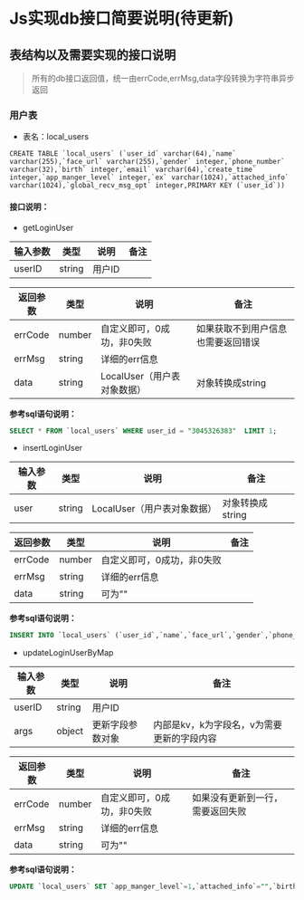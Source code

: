 # Js实现db接口简要说明(待更新)
## 表结构以及需要实现的接口说明
>所有的db接口返回值，统一由errCode,errMsg,data字段转换为字符串异步返回
### 用户表
- 表名：local_users
```sqlite
CREATE TABLE `local_users` (`user_id` varchar(64),`name` varchar(255),`face_url` varchar(255),`gender` integer,`phone_number` varchar(32),`birth` integer,`email` varchar(64),`create_time` integer,`app_manger_level` integer,`ex` varchar(1024),`attached_info` varchar(1024),`global_recv_msg_opt` integer,PRIMARY KEY (`user_id`))
```

#### 接口说明：
- getLoginUser

| 输入参数     | 类型                                                         | 说明 |备注|
| --------- | ------------------------------------------------------------ | ----- |-----------------------|
| userID      | string                                          | 用户ID ||

| 返回参数     | 类型                                                         | 说明 |备注|
| --------- | ------------------------------------------------------------ | ----- |-----------------------|
| errCode      | number                                         | 自定义即可，0成功，非0失败 |如果获取不到用户信息也需要返回错误|
| errMsg     | string                                          | 详细的err信息 ||
| data      | string                                          | LocalUser（用户表对象数据） |对象转换成string|

**参考sql语句说明：**

```sql
SELECT * FROM `local_users` WHERE user_id = "3045326383"  LIMIT 1;
```
- insertLoginUser

| 输入参数     | 类型                                                         | 说明 |备注|
| --------- | ------------------------------------------------------------ | ----- |-----------------------|
| user                                               | string  |LocalUser（用户表对象数据）|对象转换成string

| 返回参数     | 类型                                                         | 说明 |备注|
| --------- | ------------------------------------------------------------ | ----- |-----------------------|
| errCode      | number                                         | 自定义即可，0成功，非0失败 ||
| errMsg     | string                                          | 详细的err信息 ||
| data      | string                                          | 可为"" ||
**参考sql语句说明：**

```sql
INSERT INTO `local_users` (`user_id`,`name`,`face_url`,`gender`,`phone_number`,`birth`,`email`,`create_time`,`app_manger_level`,`ex`,`attached_info`,`global_recv_msg_opt`) VALUES ("3045326383","Gordon","ic_avatar_01",0,"18349115126",0," ",0,1,"","",0)

```
- updateLoginUserByMap

| 输入参数     | 类型                                                         | 说明 |备注|
| --------- | ------------------------------------------------------------ | ----- |-----------------------|
| userID     |string                                       |  用户ID ||
| args     |object                                       |  更新字段参数对象 |内部是kv，k为字段名，v为需要更新的字段内容|

| 返回参数     | 类型                                                         | 说明 |备注|
| --------- | ------------------------------------------------------------ | ----- |-----------------------|
| errCode      | number                                         | 自定义即可，0成功，非0失败|如果没有更新到一行，需要返回失败|
| errMsg     | string                                          | 详细的err信息 ||
| data      | string                                          | 可为""  ||
**参考sql语句说明：**

```sql
UPDATE `local_users` SET `app_manger_level`=1,`attached_info`="",`birth`=0,`create_time`=0,`email`=" ",`ex`="",`face_url`="ic_avatar_01",`gender`=0,`global_recv_msg_opt`=0,`name`="Gordon111",`phone_number`="18349115126" WHERE `user_id` = "3045326383";
```

